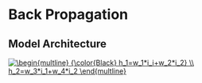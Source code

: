 # Back Propagation
## Model Architecture

<a href="https://www.codecogs.com/eqnedit.php?latex=\dpi{120}&space;\begin{multline}&space;{\color{Black}&space;h_1=w_1*i_i&plus;w_2*i_2}&space;\\&space;h_2=w_3*i_1&plus;w_4*i_2&space;\end{multline}" target="_blank"><img src="https://latex.codecogs.com/gif.latex?\dpi{120}&space;\begin{multline}&space;{\color{Black}&space;h_1=w_1*i_i&plus;w_2*i_2}&space;\\&space;h_2=w_3*i_1&plus;w_4*i_2&space;\end{multline}" title="\begin{multline} {\color{Black} h_1=w_1*i_i+w_2*i_2} \\ h_2=w_3*i_1+w_4*i_2 \end{multline}" /></a>
